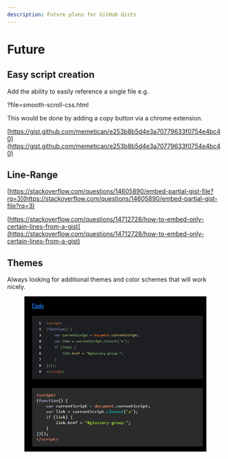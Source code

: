 ```yaml
---
description: Future plans for GitHub Gists
---
```


# Future

## Easy script creation

Add the ability to easily reference a single file e.g.

?file=smooth-scroll-css.html

This would be done by adding a copy button via a chrome extension.&#x20;

[https://gist.github.com/memetican/e253b8b5d4e3a70779633f0754e4bc40](https://gist.github.com/memetican/e253b8b5d4e3a70779633f0754e4bc40)

## Line-Range

[https://stackoverflow.com/questions/14605890/embed-partial-gist-file?rq=3](https://stackoverflow.com/questions/14605890/embed-partial-gist-file?rq=3)

[https://stackoverflow.com/questions/14712728/how-to-embed-only-certain-lines-from-a-gist](https://stackoverflow.com/questions/14712728/how-to-embed-only-certain-lines-from-a-gist)

## Themes

Always looking for additional themes and color schemes that will work nicely.&#x20;

<figure><img src="../../.gitbook/assets/image (2) (1) (1) (1) (1).png" alt=""><figcaption></figcaption></figure>

